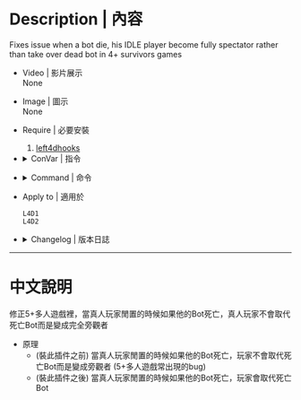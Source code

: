 # Description | 內容
Fixes issue when a bot die, his IDLE player become fully spectator rather than take over dead bot in 4+ survivors games

* Video | 影片展示
<br/>None

* Image | 圖示
<br/>None

* Require | 必要安裝
    1. [left4dhooks](https://forums.alliedmods.net/showthread.php?t=321696)

* <details><summary>ConVar | 指令</summary>

	None
</details>

* <details><summary>Command | 命令</summary>

	None
</details>

* Apply to | 適用於
	```
	L4D1
	L4D2
	```

* <details><summary>Changelog | 版本日誌</summary>

	* v1.0h
        * [AlliedModders Post](https://forums.alliedmods.net/showpost.php?p=2772050&postcount=54)
        * Remove lots of unuse code
        * Fixes issue when a bot die, his IDLE player become fully spectator rather than take over dead bot in 4+ survivors games

	* v1.2
		* [Original Plugin by mi123645](https://forums.alliedmods.net/showthread.php?t=132409)
</details>

- - - -
# 中文說明
修正5+多人遊戲裡，當真人玩家閒置的時候如果他的Bot死亡，真人玩家不會取代死亡Bot而是變成完全旁觀者

* 原理
	* (裝此插件之前) 當真人玩家閒置的時候如果他的Bot死亡，玩家不會取代死亡Bot而是變成旁觀者 (5+多人遊戲常出現的bug)
	* (裝此插件之後) 當真人玩家閒置的時候如果他的Bot死亡，玩家會取代死亡Bot


